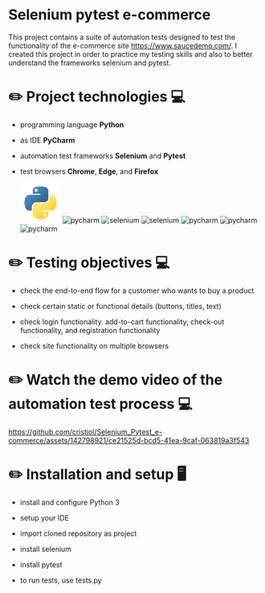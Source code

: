 # Selenium pytest e-commerce 

This project contains a suite of automation tests designed to test the functionality of the e-commerce site https://www.saucedemo.com/. I created this project in order to practice my testing skills and also to better understand the frameworks selenium and pytest.

# ✏️ Project technologies 💻

- programming language **Python**
  
- as IDE **PyCharm**
  
- automation test frameworks **Selenium** and **Pytest**
  
- test browsers **Chrome**, **Edge**, and **Firefox**
  
  <p align="left"> <img src="https://raw.githubusercontent.com/devicons/devicon/master/icons/python/python-original.svg" alt="python" width="80" height="80"/> </a> <img src="https://w7.pngwing.com/pngs/744/475/png-transparent-intellij-pycharm-macos-bigsur-icon-thumbnail.png" alt="pycharm" width="80" height="80"/> </a> <a target="_blank" rel="noreferrer"> <img src="https://raw.githubusercontent.com/detain/svg-logos/780f25886640cef088af994181646db2f6b1a3f8/svg/selenium-logo.svg" alt="selenium" width="80" height="80"/> <a target="_blank" rel="noreferrer"> <img src="https://upload.wikimedia.org/wikipedia/commons/thumb/b/ba/Pytest_logo.svg/600px-Pytest_logo.svg.png" alt="selenium" width="80" height="80] <img src="https://raw.githubusercontent.com/devicons/devicon/master/icons/python/python-original.svg" alt="python" width="80" height="80"/> </a> <img src="https://w7.pngwing.com/pngs/425/124/png-transparent-google-chrome-icon-google-chrome-web-browser-logo-computer-icons-chrome-orange-chrome-os-internet-explorer-thumbnail.png" alt="pycharm" width="80" height="80"/> </a> <a target="_blank" rel="noreferrer">
   </a> <img src="https://w7.pngwing.com/pngs/750/511/png-transparent-microsoft-edge-hd-logo-thumbnail.png" alt="pycharm" width="80" height="80"/> </a> <a target="_blank" rel="noreferrer"> 
    </a> <img src="https://w7.pngwing.com/pngs/160/103/png-transparent-quantum-mozilla-foundation-firefox-web-browser-firefox-orange-computer-wallpaper-sphere-thumbnail.png" alt="pycharm" width="80" height="80"/> </a> <a target="_blank" rel="noreferrer"></a> </p>

# ✏️ Testing objectives 💻

- check the end-to-end flow for a customer who wants to buy a product
  
- check certain static or functional details (buttons, titles, text)
  
- check login functionality. add-to-cart functionality, check-out functionality, and registration functionality
  
- check site functionality on multiple browsers

# ✏️ Watch the demo video of the automation test process 💻

https://github.com/cristiol/Selenium_Pytest_e-commerce/assets/142798921/ce21525d-bcd5-41ea-9caf-063819a3f543

# ✏️ Installation and setup 🖥️

- install and configure Python 3

- setup your IDE

- import cloned repository as project

- install selenium

- install pytest

- to run tests, use tests.py



